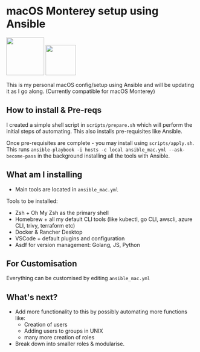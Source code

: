 # macOS Monterey setup using Ansible

<p float="left">
  <img src="./pics/macOS.jpeg" width="100" />
  <img src="./pics/ansible.png" width="80" /> 
</p>

This is my personal macOS config/setup using Ansible and will be updating it as I go along. (Currently compatible for macOS Monterey)

## How to install & Pre-reqs

I created a simple shell script in `scripts/prepare.sh` which will perform the initial steps of automating. This also installs pre-requisites like Ansible. 

Once pre-requisites are complete - you may install using ```scripts/apply.sh```. This runs ```ansible-playbook -i hosts -c local ansible_mac.yml --ask-become-pass``` in the background installing all the tools with Ansible. 

## What am I installing

- Main tools are located in ```ansible_mac.yml```

Tools to be installed:

- Zsh + Oh My Zsh as the primary shell
- Homebrew + all my default CLI tools (like kubectl, go CLI, awscli, azure CLI, trivy, terraform etc)
- Docker & Rancher Desktop
- VSCode + default plugins and configuration
- Asdf for version management: Golang, JS, Python

## For Customisation

Everything can be customised by editing `ansible_mac.yml`

## What's next?

- Add more functionality to this by possibly automating more functions like:
    - Creation of users
    - Adding users to groups in UNIX
    - many more creation of roles
- Break down into smaller roles & modularise. 